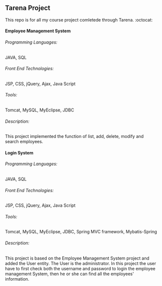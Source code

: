 ## Tarena Project

This repo is for all my course project comletede through Tarena. :octocat:

#### Employee Management System
###### Programming Languages: 
JAVA, SQL
###### Front End Technologies: 
JSP, CSS, jQuery, Ajax, Java Script
###### Tools: 
Tomcat, MySQL, MyEclipse, JDBC
###### Description: 
This project implemented the function of list, add, delete, modify and search employees.

#### Login System
###### Programming Languages: 
JAVA, SQL
###### Front End Technologies: 
JSP, CSS, jQuery, Ajax, Java Script
###### Tools: 
Tomcat, MySQL, MyEclipse, JDBC, Spring MVC framework, Mybatis-Spring
###### Description: 
This project is based on the Employee Management System project and added the User entity. The User is the administrator. In this project the user have to first check both the username and password to login the employee management System, then he or she can find all the employees' information.
